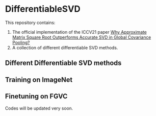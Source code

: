 # DifferentiableSVD

This repository contains:
1. The official implementation of the ICCV21 paper [Why Approximate Matrix Square Root Outperforms Accurate SVD in Global Covariance Pooling?](https://arxiv.org/abs/2105.02498)
2. A collection of different differentiable SVD methods.

## Different Differentiable SVD methods

## Training on ImageNet

## Finetuning on FGVC

Codes will be updated very soon.
